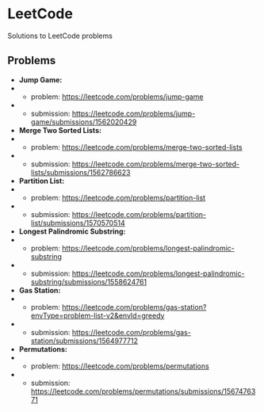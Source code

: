 # LeetCode
 Solutions to LeetCode problems

## Problems

- **Jump Game:** 
- - problem: https://leetcode.com/problems/jump-game
- - submission: https://leetcode.com/problems/jump-game/submissions/1562020429
- **Merge Two Sorted Lists:** 
- - problem: https://leetcode.com/problems/merge-two-sorted-lists
- - submission: https://leetcode.com/problems/merge-two-sorted-lists/submissions/1562786623
- **Partition List:**
- - problem: https://leetcode.com/problems/partition-list
- - submission: https://leetcode.com/problems/partition-list/submissions/1570570514
- **Longest Palindromic Substring:** 
- - problem: https://leetcode.com/problems/longest-palindromic-substring
- - submission: https://leetcode.com/problems/longest-palindromic-substring/submissions/1558624761
- **Gas Station:**
- - problem: https://leetcode.com/problems/gas-station?envType=problem-list-v2&envId=greedy
- - submission: https://leetcode.com/problems/gas-station/submissions/1564977712
- **Permutations:**
- - problem: https://leetcode.com/problems/permutations
- - submission: https://leetcode.com/problems/permutations/submissions/1567476371